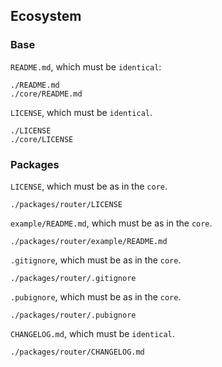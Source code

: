 ## Ecosystem

### Base

`README.md`, which must be `identical`:

```text
./README.md
./core/README.md
```

`LICENSE`, which must be `identical`.

```text
./LICENSE
./core/LICENSE
```

### Packages

`LICENSE`, which must be as in the `core`.

```text
./packages/router/LICENSE
```

`example/README.md`, which must be as in the `core`.

```text
./packages/router/example/README.md
```

`.gitignore`, which must be as in the `core`.

```text
./packages/router/.gitignore
```

`.pubignore`, which must be as in the `core`.

```text
./packages/router/.pubignore
```

`CHANGELOG.md`, which must be `identical`.

```text
./packages/router/CHANGELOG.md
```
